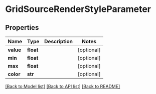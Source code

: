 # GridSourceRenderStyleParameter

## Properties
Name | Type | Description | Notes
------------ | ------------- | ------------- | -------------
**value** | **float** |  | [optional] 
**min** | **float** |  | [optional] 
**max** | **float** |  | [optional] 
**color** | **str** |  | [optional] 

[[Back to Model list]](../README.md#documentation-for-models) [[Back to API list]](../README.md#documentation-for-api-endpoints) [[Back to README]](../README.md)


